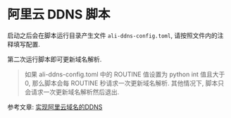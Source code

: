# 阿里云 DDNS 脚本

启动之后会在脚本运行目录产生文件 `ali-ddns-config.toml`, 请按照文件内的注释填写配置.

第二次运行脚本即可更新域名解析.

> 如果 ali-ddns-config.toml 中的 ROUTINE 值设置为 python int 值且大于 0,
> 那么脚本会每 ROUTINE 秒请求一次更新域名解析.
> 其他情况下, 脚本只会请求一次更新域名解析然后退出.

参考文章: [实现阿里云域名的DDNS](https://developer.aliyun.com/article/1328033)